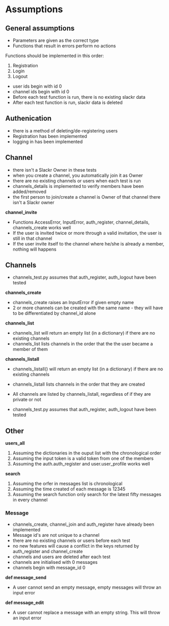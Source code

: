 # **Assumptions**
## General assumptions

- Parameters are given as the correct type
- Functions that result in errors perform no actions

Functions should be implemented in this order:
1. Registration
2. Login
3. Logout

- user ids begin with id 0
- channel ids begin with id 0
- Before each test function is run, there is no existing slackr data
- After each test function is run, slackr data is deleted

## Authenication
- there is a method of deleting/de-registering users
- Registration has been implemented
- logging in has been implemented

## Channel
- there isn't a Slackr Owner in these tests
- when you create a channel, you automatically join it as Owner
- there are no existing channels or users when each test is run
- channels_details is implemented to verify members have been added/removed
- the first person to join/create a channel is Owner of that channel there isn't a Slackr owner
  
**channel_invite**
 - Functions AccessError, InputError, auth_register, channel_details, channels_create works well
- If the user is invited twice or more through a valid invitation, the user is still in that channel
 - If the user invite itself to the channel where he/she is already a member, nothing will happens


## Channels
- channels_test.py assumes that auth_register, auth_logout have been tested
  
**channels_create**
- channels_create raises an InputError if given empty name
- 2 or more channels can be created with the same name - they will have to be differentiated by channel_id alone
  
**channels_list**
- channels_list will return an empty list (in a dictionary) if there are no existing channels
- channels_list lists channels in the order that the the user became a member of them

**channels_listall**
- channels_listall() will return an empty list (in a dictionary) if there are no existing channels
- channels_listall lists channels in the order that they are created
- All channels are listed by channels_listall, regardless of if they are private or not

- channels_test.py assumes that auth_register, auth_logout have been tested

## **Other**
**users_all**
1. Assuming the dictionaries in the ouput list with the chronological order
2. Assuming the input token is a valid token from one of the members
3. Assuming the auth.auth_register and user.user_profile works well
    
**search**
 1. Assuming the orfer in messages list is chronological
 2. Assuming the time created of each message is 12345
 3. Assuming the search function only search for the latest fifty messages in every channel


### **Message**
- channels_create, channel_join and auth_register have already been implemented
- Message id's are not unique to a channel
- there are no existing channels or users before each test
- no new features will cause a conflict in the keys returned by auth_register and channel_create
- channels and users are deleted after each test
- channels are initialised with 0 messages
- channels begin with message_id 0

**def message_send**
- A user cannot send an empty message, empty messages will throw an input error

**def message_edit**
- A user cannot replace a message with an empty string. This will throw an input error
